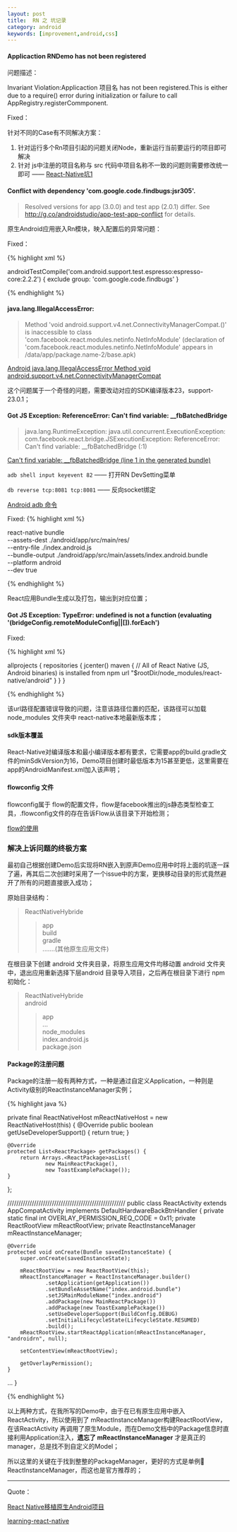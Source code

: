 ```yaml
---
layout: post
title:  RN 之 坑记录
category: android
keywords: [improvement,android,css]
---
```


#### Applicaction RNDemo has not been registered

问题描述：

Invariant Violation:Applicaction 项目名 has not been registered.This is either due to a require() error during initialization or failure to call AppRegistry.registerCommponent.

Fixed：

针对不同的Case有不同解决方案：

1. 针对运行多个Rn项目引起的问题关闭Node，重新运行当前要运行的项目即可解决     
2. 针对 js中注册的项目名称与 src 代码中项目名称不一致的问题则需要修改统一即可 —— [React-Native坑1](http://www.jianshu.com/p/82a09063e61c)             


####  Conflict with dependency 'com.google.code.findbugs:jsr305'.

> Resolved versions for app (3.0.0) and test app (2.0.1) differ. See http://g.co/androidstudio/app-test-app-conflict for details.

原生Android应用嵌入Rn模块，映入配置后的异常问题：

Fixed：

{% highlight xml %}

androidTestCompile('com.android.support.test.espresso:espresso-core:2.2.2') {
  exclude group: 'com.google.code.findbugs'
}

{% endhighlight  %}

#### java.lang.IllegalAccessError:

>  Method 'void android.support.v4.net.ConnectivityManagerCompat.()' is inaccessible to class 'com.facebook.react.modules.netinfo.NetInfoModule' (declaration of 'com.facebook.react.modules.netinfo.NetInfoModule' appears in /data/app/package.name-2/base.apk)


[Android java.lang.IllegalAccessError Method void android.support.v4.net.ConnectivityManagerCompat](https://github.com/facebook/react-native/issues/6152#issuecomment-200759453)

这个问题属于一个奇怪的问题，需要改动对应的SDK编译版本23，support-23.0.1；

####  Got JS Exception: ReferenceError: Can't find variable: \_\_fbBatchedBridge

>  java.lang.RuntimeException: java.util.concurrent.ExecutionException: com.facebook.react.bridge.JSExecutionException: ReferenceError: Can't find variable: \_\_fbBatchedBridge (<unknown file>:1)

[Can't find variable: __fbBatchedBridge (line 1 in the generated bundle)](https://github.com/facebook/react-native/issues/4881)

`adb shell input keyevent 82` —— 打开RN DevSetting菜单

`db reverse tcp:8081 tcp:8081` —— 反向socket绑定

[Android adb 命令](http://www.cnblogs.com/pixy/p/4739040.html)

Fixed:
{% highlight xml %}

react-native bundle \
   --assets-dest ./android/app/src/main/res/ \
   --entry-file ./index.android.js \
   --bundle-output ./android/app/src/main/assets/index.android.bundle \
   --platform android \
   --dev true

{% endhighlight  %}

React应用Bundle生成以及打包，输出到对应位置；

#### Got JS Exception: TypeError: undefined is not a function (evaluating '(bridgeConfig.remoteModuleConfig||[]).forEach')


Fixed:

{% highlight xml %}

allprojects {
    repositories {
        jcenter()
        maven {
          // All of React Native (JS, Android binaries) is installed from npm
          url "$rootDir/node_modules/react-native/android"
        }
    }
}

{% endhighlight  %}

该url路径配置错误导致的问题，注意该路径位置的匹配，该路径可以加载 node_modules 文件夹中 react-native本地最新版本库；

#### sdk版本覆盖

<uses-sdk tools:overrideLibrary="com.facebook.react"/>

React-Native对编译版本和最小编译版本都有要求，它需要app的build.gradle文件的minSdkVersion为16，Demo项目创建时最低版本为15甚至更低，这里需要在app的AndroidManifest.xml加入该声明；


####  flowconfig 文件

flowconfig属于 flow的配置文件，flow是facebook推出的js静态类型检查工具，.flowconfig文件的存在告诉Flow从该目录下开始检测；

[flow的使用](http://www.weidu8.net/wx/1009148309482813)

### 解决上诉问题的终极方案

最初自己根据创建Demo后实现将RN嵌入到原声Demo应用中时将上面的坑逐一踩了遍，再其后二次创建时采用了一个issue中的方案，更换移动目录的形式竟然避开了所有的问题直接嵌入成功；

原始目录结构：

> ReactNativeHybride                
> >  app      
> >  build            
> >  gradle            
> >  .......(其他原生应用文件)

在根目录下创建 android 文件夹目录，将原生应用文件均移动置 android 文件夹中，退出应用重新选择下层android 目录导入项目，之后再在根目录下进行 npm 初始化：

> ReactNativeHybride            
> android          
> > app            
> > ...               
> node_modules          
> index.android.js     
> package.json  


#### Package的注册问题

Package的注册一般有两种方式，一种是通过自定义Application，一种则是Activity级别的ReactInstanceManager实例；

{% highlight java %}

private final ReactNativeHost mReactNativeHost = new ReactNativeHost(this) {
    @Override
    public boolean getUseDeveloperSupport() {
        return true;
    }

    @Override
    protected List<ReactPackage> getPackages() {
        return Arrays.<ReactPackage>asList(
                new MainReactPackage(),
                new ToastExamplePackage());
    }
};

/////////////////////////////////////////////////////
public class ReactActivity extends AppCompatActivity implements DefaultHardwareBackBtnHandler {
    private static final int OVERLAY_PERMISSION_REQ_CODE = 0x11;
    private ReactRootView mReactRootView;
    private ReactInstanceManager mReactInstanceManager;

    @Override
    protected void onCreate(Bundle savedInstanceState) {
        super.onCreate(savedInstanceState);

        mReactRootView = new ReactRootView(this);
        mReactInstanceManager = ReactInstanceManager.builder()
                .setApplication(getApplication())
                .setBundleAssetName("index.android.bundle")
                .setJSMainModuleName("index.android")
                .addPackage(new MainReactPackage())
                .addPackage(new ToastExamplePackage())
                .setUseDeveloperSupport(BuildConfig.DEBUG)
                .setInitialLifecycleState(LifecycleState.RESUMED)
                .build();
        mReactRootView.startReactApplication(mReactInstanceManager, "androidrn", null);

        setContentView(mReactRootView);

        getOverlayPermission();
    }
  ...
}

{% endhighlight  %}

以上两种方式，在我所写的Demo中，由于在已有原生应用中嵌入ReactActivity，所以使用到了 mReactInstanceManager构建ReactRootView，在该ReactActivity 再调用了原生Module，而在Demo文档中的Package信息时直接利用Application注入，**遗忘了
mReactInstanceManager** 才是真正的manager，总是找不到自定义的Model；

所以这里的关键在于找到整整的PackageManager，更好的方式是单例🌰ReactInstanceManager，而这也是官方推荐的；

---

Quote：

[React Native移植原生Android项目](http://www.lcode.org/react-native%E7%A7%BB%E6%A4%8D%E5%8E%9F%E7%94%9Fandroid%E9%A1%B9%E7%9B%AE-%E5%B7%B2%E6%9B%B4%E6%96%B0%E7%89%88%E6%9C%AC/)

[learning-react-native](https://trello.com/b/Lbq1o6L9/learning-react-native)
